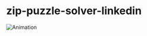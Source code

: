 # zip-puzzle-solver-linkedin
![Animation](https://github.com/user-attachments/assets/c08e51db-6eee-4bab-862a-1550425b9b9c)
